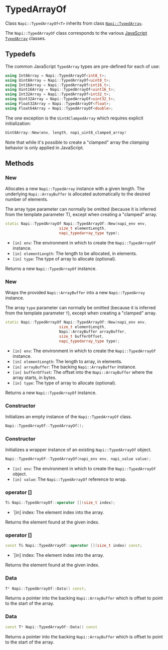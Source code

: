 # TypedArrayOf

Class `Napi::TypedArrayOf<T>` inherits from class [`Napi::TypedArray`][].

The `Napi::TypedArrayOf` class corresponds to the various
[JavaScript `TypedArray`](/en-US/docs/Web/JavaScript/Reference/Global_Objects/TypedArray)
classes.

## Typedefs

The common JavaScript `TypedArray` types are pre-defined for each of use:

```cpp
using Int8Array = Napi::TypedArrayOf<int8_t>;
using Uint8Array = Napi::TypedArrayOf<uint8_t>;
using Int16Array = Napi::TypedArrayOf<int16_t>;
using Uint16Array = Napi::TypedArrayOf<uint16_t>;
using Int32Array = Napi::TypedArrayOf<int32_t>;
using Uint32Array = Napi::TypedArrayOf<uint32_t>;
using Float32Array = Napi::TypedArrayOf<float>;
using Float64Array = Napi::TypedArrayOf<double>;
```

The one exception is the `Uint8ClampedArray` which requires explicit
initialization:

```cpp
Uint8Array::New(env, length, napi_uint8_clamped_array)
```

Note that while it's possible to create a "clamped" array the _clamping_
behavior is only applied in JavaScript.

## Methods

### New

Allocates a new `Napi::TypedArray` instance with a given length. The underlying
`Napi::ArrayBuffer` is allocated automatically to the desired number of elements.

The array type parameter can normally be omitted (because it is inferred from
the template parameter T), except when creating a "clamped" array.

```cpp
static Napi::TypedArrayOf Napi::TypedArrayOf::New(napi_env env,
                        size_t elementLength,
                        napi_typedarray_type type);
```

- `[in] env`: The environment in which to create the `Napi::TypedArrayOf` instance.
- `[in] elementLength`: The length to be allocated, in elements.
- `[in] type`: The type of array to allocate (optional).

Returns a new `Napi::TypedArrayOf` instance.

### New

Wraps the provided `Napi::ArrayBuffer` into a new `Napi::TypedArray` instance.

The array `type` parameter can normally be omitted (because it is inferred from
the template parameter `T`), except when creating a "clamped" array.

```cpp
static Napi::TypedArrayOf Napi::TypedArrayOf::New(napi_env env,
                        size_t elementLength,
                        Napi::ArrayBuffer arrayBuffer,
                        size_t bufferOffset,
                        napi_typedarray_type type);
```

- `[in] env`: The environment in which to create the `Napi::TypedArrayOf` instance.
- `[in] elementLength`: The length to array, in elements.
- `[in] arrayBuffer`: The backing `Napi::ArrayBuffer` instance.
- `[in] bufferOffset`: The offset into the `Napi::ArrayBuffer` where the array starts,
                       in bytes.
- `[in] type`: The type of array to allocate (optional).

Returns a new `Napi::TypedArrayOf` instance.

### Constructor

Initializes an empty instance of the `Napi::TypedArrayOf` class.

```cpp
Napi::TypedArrayOf::TypedArrayOf();
```

### Constructor

Initializes a wrapper instance of an existing `Napi::TypedArrayOf` object.

```cpp
Napi::TypedArrayOf::TypedArrayOf(napi_env env, napi_value value);
```

- `[in] env`: The environment in which to create the `Napi::TypedArrayOf` object.
- `[in] value`: The `Napi::TypedArrayOf` reference to wrap.

### operator []

```cpp
T& Napi::TypedArrayOf::operator [](size_t index);
```

- `[in] index: The element index into the array.

Returns the element found at the given index.

### operator []

```cpp
const T& Napi::TypedArrayOf::operator [](size_t index) const;
```

- `[in] index: The element index into the array.

Returns the element found at the given index.

### Data

```cpp
T* Napi::TypedArrayOf::Data() const;
```

Returns a pointer into the backing `Napi::ArrayBuffer` which is offset to point to the
start of the array.

### Data

```cpp
const T* Napi::TypedArrayOf::Data() const
```

Returns a pointer into the backing `Napi::ArrayBuffer` which is offset to point to the
start of the array.

[`Napi::TypedArray`]: ./typed_array.md
